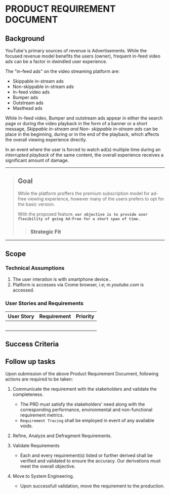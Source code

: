 # PRODUCT REQUIREMENT DOCUMENT

## Background

YouTube's primary sources of revenue is Advertisements. While the focused revenue model benefits the users (owner), frequent in-feed video ads can  be a factor in dwindled user experience.

The "in-feed ads" on the video streaming platform are:

 -  Skippable in-stream ads
 -  Non-skippable in-stream ads
 -  In-feed video ads
 -  Bumper ads
 -  Outstream ads
 -  Masthead ads

While In-feed video, Bumper and outstream ads appear in either the search page or during the video playback in the form of a banner or a short message, *Skippable in-stream and Non- skippable in-stream ads* can be place in the beginning, during or in the end of the playback, which affects the overall viewing experience directly.

In an event where the user is forced to watch ad(s) multiple time during an *interrupted playback* of the same content, the overall experience receives a significant amount of damage. 

---

> ## **Goal**
>
>While the platform proffers the premium subscription model for ad-free viewing experience, however many of the users prefers to opt for the basic version. 
>
> With the proposed feature, **`our objective is to provide user flexibility of going Ad-Free for a short span of time.`**
>
>> ### Strategic Fit

---

## Scope

### Technical Assumptions

 1. The user interation is with smartphone device.. 
 2. Platform is accesses via Crome browser, i.e; *m.youtube.com* is accessed. 

### User Stories and Requirements

**User Story** | **Requirement** | **Priority**
-----------|-------------|---------
 | |  
 | | 
 | | 
 | |
 | | 

## Success Criteria

## Follow up tasks

Upon submission of the above Product Requirement Document, following actions are required to be taken:

 1. Communicate the requirement with the stakeholders and validate the completeness.
    - The PRD must satisfy the stakeholders' need along with the corresponding performance, environmental and non-functional requirement metrics. 
    - `Requirement Tracing` shall be employed in event of any available voids.
 
 2. Refine, Analyze and Defragment Requirements.
 3. Validate Requirements
    - Each and every requirement(s) listed or further derived shall be verified and validated to ensure the accuracy. Our derivations must meet the overall objective.

4. Move to System Engineering.
   - Upon successfull validation, move the requirement to the production. 
